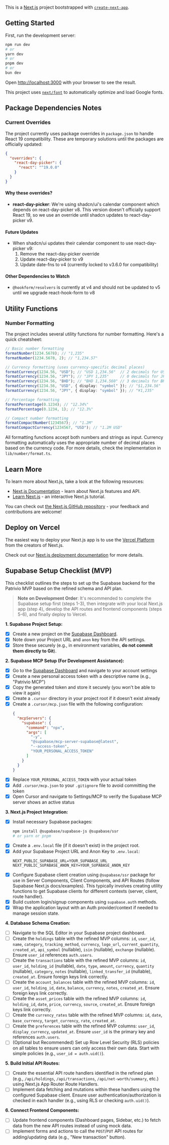 This is a [Next.js](https://nextjs.org) project bootstrapped with [`create-next-app`](https://nextjs.org/docs/app/api-reference/cli/create-next-app).

## Getting Started

First, run the development server:

```bash
npm run dev
# or
yarn dev
# or
pnpm dev
# or
bun dev
```

Open [http://localhost:3000](http://localhost:3000) with your browser to see the result.

This project uses [`next/font`](https://nextjs.org/docs/app/building-your-application/optimizing/fonts) to automatically optimize and load Google fonts.

## Package Dependencies Notes

### Current Overrides

The project currently uses package overrides in `package.json` to handle React 19 compatibility. These are temporary solutions until the packages are officially updated:

```json
{
  "overrides": {
    "react-day-picker": {
      "react": "^19.0.0"
    }
  }
}
```

#### Why these overrides?

- **react-day-picker**: We're using shadcn/ui's calendar component which depends on react-day-picker v8. This version doesn't officially support React 19, so we use an override until shadcn updates to react-day-picker v9.

#### Future Updates

- When shadcn/ui updates their calendar component to use react-day-picker v9:
  1. Remove the react-day-picker override
  2. Update react-day-picker to v9
  3. Update date-fns to v4 (currently locked to v3.6.0 for compatibility)

#### Other Dependencies to Watch

- `@hookform/resolvers` is currently at v4 and should not be updated to v5 until we upgrade react-hook-form to v8

## Utility Functions

### Number Formatting

The project includes several utility functions for number formatting. Here's a quick cheatsheet:

```typescript
// Basic number formatting
formatNumber(1234.5678); // "1,235"
formatNumber(1234.5678, 2); // "1,234.57"

// Currency formatting (uses currency-specific decimal places)
formatCurrency(1234.56, "USD"); // "USD 1,234.56"  // 2 decimals for USD
formatCurrency(1234.56, "JPY"); // "JPY 1,235"     // 0 decimals for JPY
formatCurrency(1234.56, "BHD"); // "BHD 1,234.560" // 3 decimals for BHD
formatCurrency(1234.56, "USD", { display: "symbol" }); // "$1,234.56"
formatCurrency(1234.56, "JPY", { display: "symbol" }); // "¥1,235"

// Percentage formatting
formatPercentage(0.1234); // "12.34%"
formatPercentage(0.1234, 1); // "12.3%"

// Compact number formatting
formatCompactNumber(1234567); // "1.2M"
formatCompactCurrency(1234567, "USD"); // "1.2M USD"
```

All formatting functions accept both numbers and strings as input. Currency formatting automatically uses the appropriate number of decimal places based on the currency code. For more details, check the implementation in `lib/number/format.ts`.

## Learn More

To learn more about Next.js, take a look at the following resources:

- [Next.js Documentation](https://nextjs.org/docs) - learn about Next.js features and API.
- [Learn Next.js](https://nextjs.org/learn) - an interactive Next.js tutorial.

You can check out [the Next.js GitHub repository](https://github.com/vercel/next.js) - your feedback and contributions are welcome!

## Deploy on Vercel

The easiest way to deploy your Next.js app is to use the [Vercel Platform](https://vercel.com/new?utm_medium=default-template&filter=next.js&utm_source=create-next-app&utm_campaign=create-next-app-readme) from the creators of Next.js.

Check out our [Next.js deployment documentation](https://nextjs.org/docs/app/building-your-application/deploying) for more details.

## Supabase Setup Checklist (MVP)

This checklist outlines the steps to set up the Supabase backend for the Patrivio MVP based on the refined schema and API plan.

> **Note on Development Order**: It's recommended to complete the Supabase setup first (steps 1-3), then integrate with your local Next.js app (step 4), develop the API routes and frontend components (steps 5-6), and finally deploy to Vercel.

**1. Supabase Project Setup:**

- [x] Create a new project on the [Supabase Dashboard](https://supabase.com/dashboard).
- [x] Note down your Project URL and `anon` key from the API settings.
- [x] Store these securely (e.g., in environment variables, **do not commit them directly to Git**).

**2. Supabase MCP Setup (For Development Assistance):**

- [x] Go to the [Supabase Dashboard](https://supabase.com/dashboard) and navigate to your account settings
- [x] Create a new personal access token with a descriptive name (e.g., "Patrivio MCP")
- [x] Copy the generated token and store it securely (you won't be able to view it again)
- [x] Create a `.cursor` directory in your project root if it doesn't exist already
- [x] Create a `.cursor/mcp.json` file with the following configuration:
  ```json
  {
    "mcpServers": {
      "supabase": {
        "command": "npx",
        "args": [
          "-y",
          "@supabase/mcp-server-supabase@latest",
          "--access-token",
          "YOUR_PERSONAL_ACCESS_TOKEN"
        ]
      }
    }
  }
  ```
- [x] Replace `YOUR_PERSONAL_ACCESS_TOKEN` with your actual token
- [x] Add `.cursor/mcp.json` to your `.gitignore` file to avoid committing the token
- [x] Open Cursor and navigate to Settings/MCP to verify the Supabase MCP server shows an active status

**3. Next.js Project Integration:**

- [x] Install necessary Supabase packages:
  ```bash
  npm install @supabase/supabase-js @supabase/ssr
  # or yarn or pnpm
  ```
- [x] Create a `.env.local` file (if it doesn't exist) in the project root.
- [x] Add your Supabase Project URL and Anon Key to `.env.local`:
  ```
  NEXT_PUBLIC_SUPABASE_URL=YOUR_SUPABASE_URL
  NEXT_PUBLIC_SUPABASE_ANON_KEY=YOUR_SUPABASE_ANON_KEY
  ```
- [x] Configure Supabase client creation using `@supabase/ssr` package for use in Server Components, Client Components, and API Routes (follow Supabase Next.js docs/examples). This typically involves creating utility functions to get Supabase clients for different contexts (server, client, route handler).
- [x] Build custom login/signup components using `supabase.auth` methods.
- [x] Wrap the application layout with an Auth provider/context if needed to manage session state.

**4. Database Schema Creation:**

- [ ] Navigate to the SQL Editor in your Supabase project dashboard.
- [ ] Create the `holdings` table with the refined MVP columns: `id`, `user_id`, `name`, `category`, `tracking_method`, `currency`, `logo_url`, `current_quantity`, `created_at`, `api_symbol` (nullable), `isin` (nullable), `exchange` (nullable). Ensure `user_id` references `auth.users`.
- [ ] Create the `transactions` table with the refined MVP columns: `id`, `user_id`, `holding_id` (nullable), `date`, `type`, `amount`, `currency`, `quantity` (nullable), `category`, `notes` (nullable), `linked_transfer_id` (nullable), `created_at`. Ensure foreign keys link correctly.
- [ ] Create the `account_balances` table with the refined MVP columns: `id`, `user_id`, `holding_id`, `date`, `balance`, `currency`, `notes`, `created_at`. Ensure foreign keys link correctly.
- [ ] Create the `asset_prices` table with the refined MVP columns: `id`, `holding_id`, `date`, `price`, `currency`, `source`, `created_at`. Ensure foreign keys link correctly.
- [ ] Create the `currency_rates` table with the refined MVP columns: `id`, `date`, `base_currency`, `target_currency`, `rate`, `created_at`.
- [ ] Create the `preferences` table with the refined MVP columns: `user_id`, `display_currency`, `updated_at`. Ensure `user_id` is the primary key and references `auth.users`.
- [ ] (Optional but Recommended) Set up Row Level Security (RLS) policies on all tables to ensure users can only access their own data. Start with simple policies (e.g., `user_id = auth.uid()`).

**5. Build Initial API Routes:**

- [ ] Create the essential API route handlers identified in the refined plan (e.g., `/api/holdings`, `/api/transactions`, `/api/net-worth/summary`, etc.) using Next.js App Router Route Handlers.
- [ ] Implement data fetching and mutations within these handlers using the configured Supabase client. Ensure user authentication/authorization is checked in each handler (e.g., using RLS or checking `auth.uid()`).

**6. Connect Frontend Components:**

- [ ] Update frontend components (Dashboard pages, Sidebar, etc.) to fetch data from the new API routes instead of using mock data.
- [ ] Implement forms and actions to call the `POST`/`PUT` API routes for adding/updating data (e.g., "New transaction" button).
